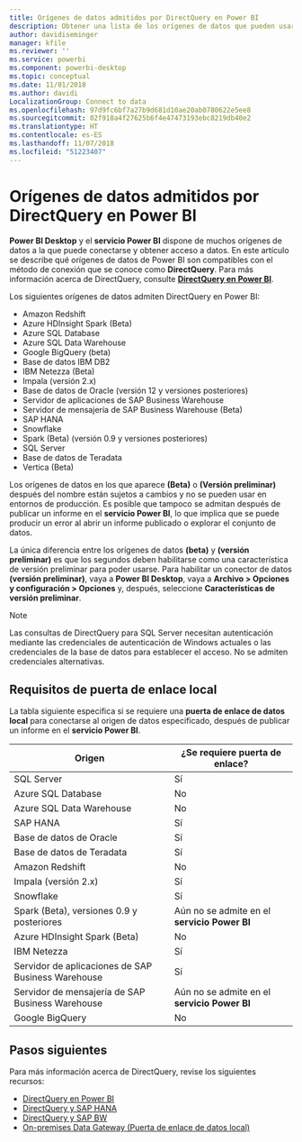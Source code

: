 ```yaml
---
title: Orígenes de datos admitidos por DirectQuery en Power BI
description: Obtener una lista de los orígenes de datos que pueden usar DirectQuery.
author: davidiseminger
manager: kfile
ms.reviewer: ''
ms.service: powerbi
ms.component: powerbi-desktop
ms.topic: conceptual
ms.date: 11/01/2018
ms.author: davidi
LocalizationGroup: Connect to data
ms.openlocfilehash: 97d9fc6bf7a27b9d681d10ae20ab0780622e5ee8
ms.sourcegitcommit: 02f918a4f27625b6f4e47473193ebc8219db40e2
ms.translationtype: HT
ms.contentlocale: es-ES
ms.lasthandoff: 11/07/2018
ms.locfileid: "51223407"
---
```

# <a name="data-sources-supported-by-directquery-in-power-bi"></a>Orígenes de datos admitidos por DirectQuery en Power BI
**Power BI Desktop** y el **servicio Power BI** dispone de muchos orígenes de datos a la que puede conectarse y obtener acceso a datos. En este artículo se describe qué orígenes de datos de Power BI son compatibles con el método de conexión que se conoce como **DirectQuery**. Para más información acerca de DirectQuery, consulte [**DirectQuery en Power BI**](desktop-directquery-about.md).

Los siguientes orígenes de datos admiten DirectQuery en Power BI:

* Amazon Redshift
* Azure HDInsight Spark (Beta)
* Azure SQL Database
* Azure SQL Data Warehouse
* Google BigQuery (beta)
* Base de datos IBM DB2
* IBM Netezza (Beta)
* Impala (versión 2.x)
* Base de datos de Oracle (versión 12 y versiones posteriores)
* Servidor de aplicaciones de SAP Business Warehouse
* Servidor de mensajería de SAP Business Warehouse (Beta)
* SAP HANA
* Snowflake
* Spark (Beta) (versión 0.9 y versiones posteriores)
* SQL Server
* Base de datos de Teradata
* Vertica (Beta)

Los orígenes de datos en los que aparece **(Beta)** o **(Versión preliminar)** después del nombre están sujetos a cambios y no se pueden usar en entornos de producción. Es posible que tampoco se admitan después de publicar un informe en el **servicio Power BI**, lo que implica que se puede producir un error al abrir un informe publicado o explorar el conjunto de datos.

La única diferencia entre los orígenes de datos **(beta)** y **(versión preliminar)** es que los segundos deben habilitarse como una característica de versión preliminar para poder usarse. Para habilitar un conector de datos **(versión preliminar)**, vaya a **Power BI Desktop**, vaya a **Archivo > Opciones y configuración > Opciones** y, después, seleccione **Características de versión preliminar**.

> [!NOTE]
> Las consultas de DirectQuery para SQL Server necesitan autenticación mediante las credenciales de autenticación de Windows actuales o las credenciales de la base de datos para establecer el acceso. No se admiten credenciales alternativas.
>

## <a name="on-premises-gateway-requirements"></a>Requisitos de puerta de enlace local
La tabla siguiente especifica si se requiere una **puerta de enlace de datos local** para conectarse al origen de datos especificado, después de publicar un informe en el **servicio Power BI**.

| Origen | ¿Se requiere puerta de enlace? |
| --- | --- |
| SQL Server |Sí |
| Azure SQL Database |No |
| Azure SQL Data Warehouse |No |
| SAP HANA |Sí |
| Base de datos de Oracle |Sí |
| Base de datos de Teradata |Sí |
| Amazon Redshift |No |
| Impala (versión 2.x) |Sí |
| Snowflake |Sí |
| Spark (Beta), versiones 0.9 y posteriores |Aún no se admite en el **servicio Power BI** |
| Azure HDInsight Spark (Beta) |No |
| IBM Netezza |Sí |
| Servidor de aplicaciones de SAP Business Warehouse |Sí |
| Servidor de mensajería de SAP Business Warehouse |Aún no se admite en el **servicio Power BI** |
| Google BigQuery |No |


## <a name="next-steps"></a>Pasos siguientes
Para más información acerca de DirectQuery, revise los siguientes recursos:

* [DirectQuery en Power BI](desktop-directquery-about.md)
* [DirectQuery y SAP HANA](desktop-directquery-sap-hana.md)
* [DirectQuery y SAP BW](desktop-directquery-sap-bw.md)
* [On-premises Data Gateway (Puerta de enlace de datos local)](service-gateway-onprem.md)

